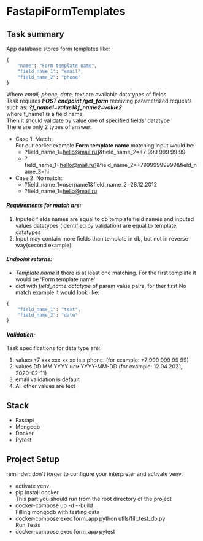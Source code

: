 # FastapiFormTemplates
## Task summary    
App database stores form templates like:    
```python
{     
    "name": "Form template name",    
    "field_name_1": "email",    
    "field_name_2": "phone"    
}    
```
Where _email, phone, date, text_ are available datatypes of fields    
Task requires ___POST endpoint /get_form___ receiving parametrized requests such as: ___?f_name1=value1&f_name2=value2___     
where f_name1 is a field name.     
Then it should validate by value one of specified fields' datatype       
There are only 2 types of answer:
- Case 1. Match:     
For our earlier example  __Form template name__ matching input would be:
    - ?field_name_1=hello@mail.ru1&field_name_2=+7 999 999 99 99
    - ?field_name_1=hello@mail.ru1&field_name_2=+79999999999&field_name_3=hi   
- Case 2. No match:     
    - ?field_name_1=username1&field_name_2=28.12.2012     
    - ?field_name_1=hello@mail.ru
    
#### ___Requirements for match are:___
1. Inputed fields names are equal to db template field names and inputed values datatypes (identified by validation) are equal to template datatypes     
2. Input may contain more fields than template in db, but not in reverse way(second example)     
#### ___Endpoint returns:___
- _Template name_ if there is at least one matching. For the first template it would be 'Form template name'     
- dict with _field_name:datatype_ of param value pairs, for ther first No match example it would look like:    
```python
{        
    "field_name_1": "text",    
    "field_name_2": "date"    
}    
```
#### ___Validation:___ ####
Task specifications for data type are:
1. values +7 xxx xxx xx xx is a phone. (for example: +7 999 999 99 99)    
2. values DD.MM.YYYY или YYYY-MM-DD (for example: 12.04.2021, 2020-02-11)    
3. email validation is default     
4. All other values are text    

## Stack
- Fastapi
- Mongodb
- Docker
- Pytest

## Project Setup     
reminder: don't forger to configure your interpreter and activate venv.   
- activate venv    
- pip install docker    
This part you should run from the root directory of the project    
- docker-compose up -d --build    
Filling mongodb with testing data
- docker-compose exec form_app python utils/fill_test_db.py    
Run Tests    
- docker-compose exec form_app pytest     
   
